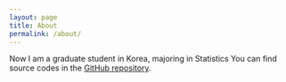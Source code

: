 ```yaml
---
layout: page
title: About
permalink: /about/
---
```


Now I am a graduate student in Korea, majoring in Statistics
You can find source codes in the [GitHub repository](https://github.com/eugene9212).

